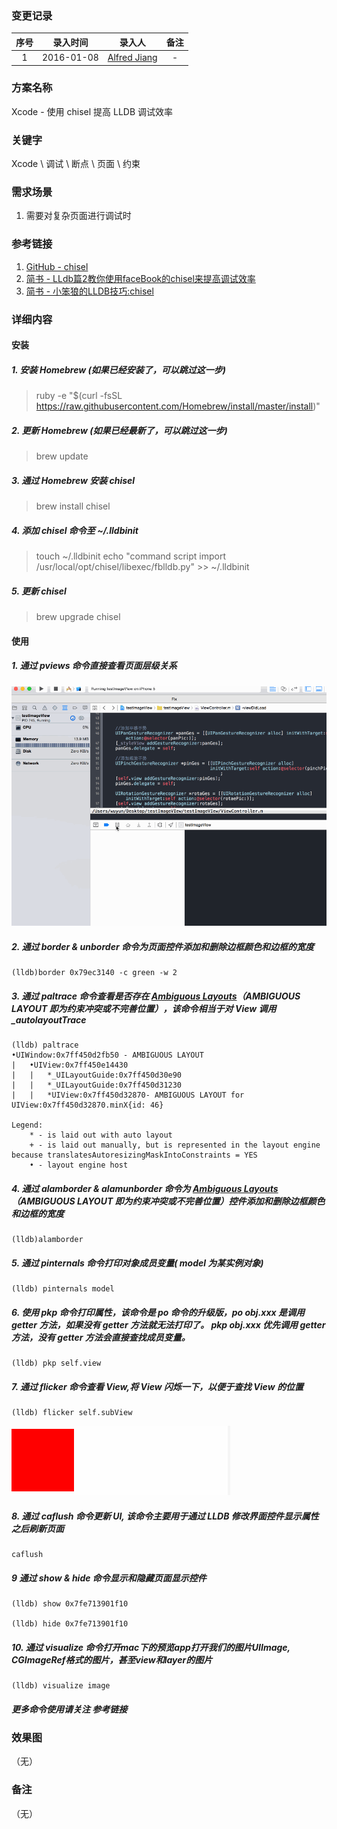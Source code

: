 ### 变更记录

| 序号 | 录入时间 | 录入人 | 备注 |
|:--------:|:--------:|:--------:|:--------:|
| 1 | 2016-01-08 | [Alfred Jiang](https://github.com/viktyz) | - |

### 方案名称

Xcode - 使用 chisel 提高 LLDB 调试效率

### 关键字

Xcode \ 调试 \ 断点 \ 页面 \ 约束

### 需求场景

1. 需要对复杂页面进行调试时

### 参考链接

1. [GitHub - chisel](https://github.com/gkassabli/chisel)
2. [简书 - LLdb篇2教你使用faceBook的chisel来提高调试效率](http://www.jianshu.com/p/b2371dd4443b)
3. [简书 - 小笨狼的LLDB技巧:chisel](http://www.jianshu.com/p/afaaacc55460/comments/1104670)

### 详细内容

#### 安装

##### 1. 安装 *Homebrew* (如果已经安装了，可以跳过这一步)
>ruby -e "$(curl -fsSL https://raw.githubusercontent.com/Homebrew/install/master/install)"

##### 2. 更新 *Homebrew* (如果已经最新了，可以跳过这一步)
>brew update

##### 3. 通过 *Homebrew* 安装 *chisel*
>brew install chisel

##### 4. 添加 *chisel* 命令至 *~/.lldbinit*
>touch ~/.lldbinit
>echo "command script import /usr/local/opt/chisel/libexec/fblldb.py" >> ~/.lldbinit

##### 5. 更新 *chisel*
>brew upgrade chisel

#### 使用

##### 1. 通过 *pviews* 命令直接查看页面层级关系
![](Images/Image_00129_00001.gif)

##### 2. 通过 *border & unborder* 命令为页面控件添加和删除边框颜色和边框的宽度
```
(lldb)border 0x79ec3140 -c green -w 2
```

##### 3. 通过 *paltrace* 命令查看是否存在 [*Ambiguous Layouts*](https://developer.apple.com/library/tvos/documentation/UserExperience/Conceptual/AutolayoutPG/AmbiguousLayouts.html#//apple_ref/doc/uid/TP40010853-CH18-SW1)（*AMBIGUOUS LAYOUT* 即为约束冲突或不完善位置），该命令相当于对 *View* 调用 *_autolayoutTrace*
```
(lldb) paltrace 
•UIWindow:0x7ff450d2fb50 - AMBIGUOUS LAYOUT
|   •UIView:0x7ff450e14430
|   |   *_UILayoutGuide:0x7ff450d30e90
|   |   *_UILayoutGuide:0x7ff450d31230
|   |   *UIView:0x7ff450d32870- AMBIGUOUS LAYOUT for UIView:0x7ff450d32870.minX{id: 46}

Legend:
    * - is laid out with auto layout
    + - is laid out manually, but is represented in the layout engine because translatesAutoresizingMaskIntoConstraints = YES
    • - layout engine host
```

##### 4. 通过 *alamborder & alamunborder* 命令为 [*Ambiguous Layouts*](https://developer.apple.com/library/tvos/documentation/UserExperience/Conceptual/AutolayoutPG/AmbiguousLayouts.html#//apple_ref/doc/uid/TP40010853-CH18-SW1)（*AMBIGUOUS LAYOUT* 即为约束冲突或不完善位置）控件添加和删除边框颜色和边框的宽度
```
(lldb)alamborder
```

##### 5. 通过 *pinternals* 命令打印对象成员变量( *model* 为某实例对象)
```
(lldb) pinternals model
```

##### 6. 使用 *pkp* 命令打印属性，该命令是 *po* 命令的升级版，*po obj.xxx* 是调用 *getter* 方法，如果没有 *getter* 方法就无法打印了。 pkp obj.xxx 优先调用 *getter* 方法，没有 *getter* 方法会直接查找成员变量。
```
(lldb) pkp self.view
```

##### 7. 通过 *flicker* 命令查看 *View*,将 *View* 闪烁一下，以便于查找 *View* 的位置
```
(lldb) flicker self.subView
```
![](Images/Image_00129_00002.gif)

##### 8. 通过 *caflush* 命令更新 UI, 该命令主要用于通过 LLDB 修改界面控件显示属性之后刷新页面
```
caflush
```

##### 9 通过 *show & hide* 命令显示和隐藏页面显示控件
```
(lldb) show 0x7fe713901f10

(lldb) hide 0x7fe713901f10
```

##### 10. 通过 *visualize* 命令打开mac下的预览app打开我们的图片UIImage, CGImageRef格式的图片，甚至view和layer的图片 
```
(lldb) visualize image
```

##### 更多命令使用请关注 **参考链接**

### 效果图
（无）

### 备注
（无）